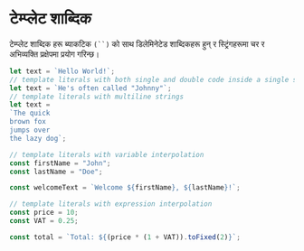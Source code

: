 # टेम्प्लेट शाब्दिक

टेम्प्लेट शाब्दिक हरू ब्याकटिक `(``)` को साथ डिलेमिनेटेड शाब्दिकहरू हुन् र स्ट्रिंगहरूमा चर र अभिव्यक्ति प्रक्षेपमा प्रयोग गरिन्छ।

```javascript
let text = `Hello World!`;
// template literals with both single and double code inside a single string
let text = `He's often called "Johnny"`;
// template literals with multiline strings
let text =
`The quick
brown fox
jumps over
the lazy dog`;

// template literals with variable interpolation
const firstName = "John";
const lastName = "Doe";

const welcomeText = `Welcome ${firstName}, ${lastName}!`;

// template literals with expression interpolation
const price = 10;
const VAT = 0.25;

const total = `Total: ${(price * (1 + VAT)).toFixed(2)}`;
```
